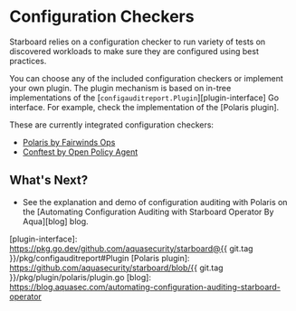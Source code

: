 # Configuration Checkers

Starboard relies on a configuration checker to run variety of tests on discovered workloads to make sure
they are configured using best practices.

You can choose any of the included configuration checkers or implement your own plugin. The plugin mechanism is based
on in-tree implementations of the [`configauditreport.Plugin`][plugin-interface] Go interface. For example, check the
implementation of the [Polaris plugin].

These are currently integrated configuration checkers:

* [Polaris by Fairwinds Ops](./polaris.md)
* [Conftest by Open Policy Agent](./conftest.md)

## What's Next?

* See the explanation and demo of configuration auditing with Polaris on the
  [Automating Configuration Auditing with Starboard Operator By Aqua][blog] blog.

[plugin-interface]: https://pkg.go.dev/github.com/aquasecurity/starboard@{{ git.tag }}/pkg/configauditreport#Plugin
[Polaris plugin]: https://github.com/aquasecurity/starboard/blob/{{ git.tag }}/pkg/plugin/polaris/plugin.go
[blog]: https://blog.aquasec.com/automating-configuration-auditing-starboard-operator
